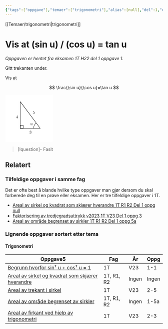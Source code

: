 ```yaml
---
{"tags":["oppgave"],"temaer":["trigonometri"],"alias":[null],"del":1,"oppgave":1,"fag":"1t","eksamen":"h22","dg-publish":true,"title":"Vis at (sin u) / (cos u) = tan u","date":"2023-05-31","modified":"2023-05-31","permalink":"/vis-at-sin-u-delt-pa-cos-u-er-tan-u/","dgPassFrontmatter":true}
---
```


[[Temaer/trigonometri\|trigonometri]] 

# Vis at (sin u) / (cos u) = tan u
<p><span><em>Oppgaven er hentet fra eksamen 1T H22 del 1 oppgave 1.</em></span></p>

Gitt trekanten under.

Vis at

$$
\frac{\sin u}{\cos u}=\tan u
$$

<?xml version="1.0" encoding="UTF-8"?>
<svg xmlns="http://www.w3.org/2000/svg" xmlns:xlink="http://www.w3.org/1999/xlink" width="114pt" height="114pt" viewBox="0 0 114 114" version="1.1">
<defs>
<g>
<symbol overflow="visible" id="glyph0-0">
<path style="stroke:none;" d=""/>
</symbol>
<symbol overflow="visible" id="glyph0-1">
<path style="stroke:none;" d="M 3.484375 -0.5625 C 3.59375 -0.15625 3.953125 0.109375 4.375 0.109375 C 4.71875 0.109375 4.953125 -0.125 5.109375 -0.4375 C 5.28125 -0.796875 5.40625 -1.40625 5.40625 -1.421875 C 5.40625 -1.53125 5.328125 -1.53125 5.296875 -1.53125 C 5.1875 -1.53125 5.1875 -1.484375 5.15625 -1.34375 C 5.015625 -0.78125 4.828125 -0.109375 4.40625 -0.109375 C 4.203125 -0.109375 4.09375 -0.234375 4.09375 -0.5625 C 4.09375 -0.78125 4.21875 -1.25 4.296875 -1.609375 L 4.578125 -2.6875 C 4.609375 -2.828125 4.703125 -3.203125 4.75 -3.359375 C 4.796875 -3.59375 4.890625 -3.96875 4.890625 -4.03125 C 4.890625 -4.203125 4.75 -4.296875 4.609375 -4.296875 C 4.5625 -4.296875 4.296875 -4.28125 4.21875 -3.953125 C 4.03125 -3.21875 3.59375 -1.46875 3.46875 -0.953125 C 3.453125 -0.90625 3.0625 -0.109375 2.328125 -0.109375 C 1.8125 -0.109375 1.71875 -0.5625 1.71875 -0.921875 C 1.71875 -1.484375 2 -2.265625 2.25 -2.953125 C 2.375 -3.265625 2.421875 -3.40625 2.421875 -3.59375 C 2.421875 -4.03125 2.109375 -4.40625 1.609375 -4.40625 C 0.65625 -4.40625 0.296875 -2.953125 0.296875 -2.875 C 0.296875 -2.765625 0.390625 -2.765625 0.40625 -2.765625 C 0.515625 -2.765625 0.515625 -2.796875 0.5625 -2.953125 C 0.8125 -3.8125 1.203125 -4.1875 1.578125 -4.1875 C 1.671875 -4.1875 1.828125 -4.171875 1.828125 -3.859375 C 1.828125 -3.625 1.71875 -3.328125 1.65625 -3.1875 C 1.28125 -2.1875 1.078125 -1.578125 1.078125 -1.09375 C 1.078125 -0.140625 1.765625 0.109375 2.296875 0.109375 C 2.953125 0.109375 3.3125 -0.34375 3.484375 -0.5625 Z M 3.484375 -0.5625 "/>
</symbol>
<symbol overflow="visible" id="glyph1-0">
<path style="stroke:none;" d=""/>
</symbol>
<symbol overflow="visible" id="glyph1-1">
<path style="stroke:none;" d="M 2.890625 -3.515625 C 3.703125 -3.78125 4.28125 -4.46875 4.28125 -5.265625 C 4.28125 -6.078125 3.40625 -6.640625 2.453125 -6.640625 C 1.453125 -6.640625 0.6875 -6.046875 0.6875 -5.28125 C 0.6875 -4.953125 0.90625 -4.765625 1.203125 -4.765625 C 1.5 -4.765625 1.703125 -4.984375 1.703125 -5.28125 C 1.703125 -5.765625 1.234375 -5.765625 1.09375 -5.765625 C 1.390625 -6.265625 2.046875 -6.390625 2.40625 -6.390625 C 2.828125 -6.390625 3.375 -6.171875 3.375 -5.28125 C 3.375 -5.15625 3.34375 -4.578125 3.09375 -4.140625 C 2.796875 -3.65625 2.453125 -3.625 2.203125 -3.625 C 2.125 -3.609375 1.890625 -3.59375 1.8125 -3.59375 C 1.734375 -3.578125 1.671875 -3.5625 1.671875 -3.46875 C 1.671875 -3.359375 1.734375 -3.359375 1.90625 -3.359375 L 2.34375 -3.359375 C 3.15625 -3.359375 3.53125 -2.6875 3.53125 -1.703125 C 3.53125 -0.34375 2.84375 -0.0625 2.40625 -0.0625 C 1.96875 -0.0625 1.21875 -0.234375 0.875 -0.8125 C 1.21875 -0.765625 1.53125 -0.984375 1.53125 -1.359375 C 1.53125 -1.71875 1.265625 -1.921875 0.984375 -1.921875 C 0.734375 -1.921875 0.421875 -1.78125 0.421875 -1.34375 C 0.421875 -0.4375 1.34375 0.21875 2.4375 0.21875 C 3.65625 0.21875 4.5625 -0.6875 4.5625 -1.703125 C 4.5625 -2.515625 3.921875 -3.296875 2.890625 -3.515625 Z M 2.890625 -3.515625 "/>
</symbol>
<symbol overflow="visible" id="glyph1-2">
<path style="stroke:none;" d="M 2.9375 -1.640625 L 2.9375 -0.78125 C 2.9375 -0.421875 2.90625 -0.3125 2.171875 -0.3125 L 1.96875 -0.3125 L 1.96875 0 C 2.375 -0.03125 2.890625 -0.03125 3.3125 -0.03125 C 3.734375 -0.03125 4.25 -0.03125 4.671875 0 L 4.671875 -0.3125 L 4.453125 -0.3125 C 3.71875 -0.3125 3.703125 -0.421875 3.703125 -0.78125 L 3.703125 -1.640625 L 4.6875 -1.640625 L 4.6875 -1.953125 L 3.703125 -1.953125 L 3.703125 -6.484375 C 3.703125 -6.6875 3.703125 -6.75 3.53125 -6.75 C 3.453125 -6.75 3.421875 -6.75 3.34375 -6.625 L 0.28125 -1.953125 L 0.28125 -1.640625 Z M 2.984375 -1.953125 L 0.5625 -1.953125 L 2.984375 -5.671875 Z M 2.984375 -1.953125 "/>
</symbol>
<symbol overflow="visible" id="glyph1-3">
<path style="stroke:none;" d="M 4.46875 -2 C 4.46875 -3.1875 3.65625 -4.1875 2.578125 -4.1875 C 2.109375 -4.1875 1.671875 -4.03125 1.3125 -3.671875 L 1.3125 -5.625 C 1.515625 -5.5625 1.84375 -5.5 2.15625 -5.5 C 3.390625 -5.5 4.09375 -6.40625 4.09375 -6.53125 C 4.09375 -6.59375 4.0625 -6.640625 3.984375 -6.640625 C 3.984375 -6.640625 3.953125 -6.640625 3.90625 -6.609375 C 3.703125 -6.515625 3.21875 -6.3125 2.546875 -6.3125 C 2.15625 -6.3125 1.6875 -6.390625 1.21875 -6.59375 C 1.140625 -6.625 1.125 -6.625 1.109375 -6.625 C 1 -6.625 1 -6.546875 1 -6.390625 L 1 -3.4375 C 1 -3.265625 1 -3.1875 1.140625 -3.1875 C 1.21875 -3.1875 1.234375 -3.203125 1.28125 -3.265625 C 1.390625 -3.421875 1.75 -3.96875 2.5625 -3.96875 C 3.078125 -3.96875 3.328125 -3.515625 3.40625 -3.328125 C 3.5625 -2.953125 3.59375 -2.578125 3.59375 -2.078125 C 3.59375 -1.71875 3.59375 -1.125 3.34375 -0.703125 C 3.109375 -0.3125 2.734375 -0.0625 2.28125 -0.0625 C 1.5625 -0.0625 0.984375 -0.59375 0.8125 -1.171875 C 0.84375 -1.171875 0.875 -1.15625 0.984375 -1.15625 C 1.3125 -1.15625 1.484375 -1.40625 1.484375 -1.640625 C 1.484375 -1.890625 1.3125 -2.140625 0.984375 -2.140625 C 0.84375 -2.140625 0.5 -2.0625 0.5 -1.609375 C 0.5 -0.75 1.1875 0.21875 2.296875 0.21875 C 3.453125 0.21875 4.46875 -0.734375 4.46875 -2 Z M 4.46875 -2 "/>
</symbol>
</g>
</defs>
<g id="surface3306">
<path style="fill-rule:evenodd;fill:rgb(100%,100%,100%);fill-opacity:1;stroke-width:1.2;stroke-linecap:butt;stroke-linejoin:round;stroke:rgb(100%,100%,100%);stroke-opacity:1;stroke-miterlimit:10;" d="M 29.289062 784.285156 L 29.289062 672.285156 L 141.289062 672.285156 L 141.289062 784.285156 Z M 29.289062 784.285156 " transform="matrix(1,0,0,-1,-28,785)"/>
<path style="fill:none;stroke-width:0.8;stroke-linecap:butt;stroke-linejoin:round;stroke:rgb(0%,0%,0%);stroke-opacity:1;stroke-miterlimit:10;" d="M 64 768 L 64 704 L 112 704 Z M 64 768 " transform="matrix(1,0,0,-1,-28,785)"/>
<path style="fill:none;stroke-width:0.8;stroke-linecap:butt;stroke-linejoin:round;stroke:rgb(0%,0%,0%);stroke-opacity:1;stroke-miterlimit:10;" d="M 96 704 C 96 708.9375 98.28125 713.597656 102.179688 716.628906 " transform="matrix(1,0,0,-1,-28,785)"/>
<g style="fill:rgb(0%,0%,0%);fill-opacity:1;">
  <use xlink:href="#glyph0-1" x="60.211373" y="73.28208"/>
</g>
<g style="fill:rgb(0%,0%,0%);fill-opacity:1;">
  <use xlink:href="#glyph1-1" x="58.002727" y="93.351058"/>
</g>
<g style="fill:rgb(0%,0%,0%);fill-opacity:1;">
  <use xlink:href="#glyph1-2" x="25.521971" y="56.896566"/>
</g>
<g style="fill:rgb(0%,0%,0%);fill-opacity:1;">
  <use xlink:href="#glyph1-3" x="65.940296" y="45.990986"/>
</g>
<path style="fill:none;stroke-width:0.8;stroke-linecap:butt;stroke-linejoin:round;stroke:rgb(0%,0%,0%);stroke-opacity:1;stroke-miterlimit:10;" d="M 64 704 L 64 711.175781 L 71.152344 711.175781 L 71.152344 704 Z M 64 704 " transform="matrix(1,0,0,-1,-28,785)"/>
</g>
</svg>


>[!question]- Fasit
>

## Relatert
<h3><span>Tilfeldige oppgaver i samme fag</span></h3><p><span>Det er ofte best å blande hvilke type oppgaver man gjør dersom du skal forberede deg til en prøve eller eksamen. Her er tre tilfeldige oppgaver i 1T.</span></p><div><ul class="dataview list-view-ul"><li><span><a data-tooltip-position="top" aria-label="Areal av sirkel og kvadrat som skjærer hverandre.md" data-href="Areal av sirkel og kvadrat som skjærer hverandre.md" href="Areal av sirkel og kvadrat som skjærer hverandre.md" class="internal-link" target="_blank" rel="noopener nofollow">Areal av sirkel og kvadrat som skjærer hverandre 1T R1 R2 Del 1 oppg null</a></span></li><li><span><a data-tooltip-position="top" aria-label="Faktorisering av tredjegradsuttrykk v2023.md" data-href="Faktorisering av tredjegradsuttrykk v2023.md" href="Faktorisering av tredjegradsuttrykk v2023.md" class="internal-link" target="_blank" rel="noopener nofollow">Faktorisering av tredjegradsuttrykk v2023 1T V23 Del 1 oppg 3</a></span></li><li><span><a data-tooltip-position="top" aria-label="Areal av område begrenset av sirkler.md" data-href="Areal av område begrenset av sirkler.md" href="Areal av område begrenset av sirkler.md" class="internal-link" target="_blank" rel="noopener nofollow">Areal av område begrenset av sirkler 1T R1 R2 Del 1 oppg 5a</a></span></li></ul></div><h3><span>Lignende oppgaver sortert etter tema</span></h3><h4><span>Trigonometri</span></h4><div><table class="dataview table-view-table"><thead class="table-view-thead"><tr class="table-view-tr-header"><th class="table-view-th"><span>Oppgave</span><span class="dataview small-text">5</span></th><th class="table-view-th"><span>Fag</span></th><th class="table-view-th"><span>År</span></th><th class="table-view-th"><span>Oppg</span></th></tr></thead><tbody class="table-view-tbody"><tr><td><span><a data-tooltip-position="top" aria-label="Begrunn hvorfor sin2 u + cos2 u = 1.md" data-href="Begrunn hvorfor sin2 u + cos2 u = 1.md" href="Begrunn hvorfor sin2 u + cos2 u = 1.md" class="internal-link" target="_blank" rel="noopener nofollow">Begrunn hvorfor sin² u + cos² u = 1</a></span></td><td><span>1T</span></td><td><span>V23</span></td><td><span>1-1</span></td></tr><tr><td><span><a data-tooltip-position="top" aria-label="Areal av sirkel og kvadrat som skjærer hverandre.md" data-href="Areal av sirkel og kvadrat som skjærer hverandre.md" href="Areal av sirkel og kvadrat som skjærer hverandre.md" class="internal-link" target="_blank" rel="noopener nofollow">Areal av sirkel og kvadrat som skjærer hverandre</a></span></td><td><span>1T, R1, R2</span></td><td><span>Ingen</span></td><td><span>Ingen</span></td></tr><tr><td><span><a data-tooltip-position="top" aria-label="Areal av trekant i sirkel.md" data-href="Areal av trekant i sirkel.md" href="Areal av trekant i sirkel.md" class="internal-link" target="_blank" rel="noopener nofollow">Areal av trekant i sirkel</a></span></td><td><span>1T</span></td><td><span>V23</span></td><td><span>2-5</span></td></tr><tr><td><span><a data-tooltip-position="top" aria-label="Areal av område begrenset av sirkler.md" data-href="Areal av område begrenset av sirkler.md" href="Areal av område begrenset av sirkler.md" class="internal-link" target="_blank" rel="noopener nofollow">Areal av område begrenset av sirkler</a></span></td><td><span>1T, R1, R2</span></td><td><span>Ingen</span></td><td><span>1-5a</span></td></tr><tr><td><span><a data-tooltip-position="top" aria-label="Areal av firkant ved hjelp av trigonometri.md" data-href="Areal av firkant ved hjelp av trigonometri.md" href="Areal av firkant ved hjelp av trigonometri.md" class="internal-link" target="_blank" rel="noopener nofollow">Areal av firkant ved hjelp av trigonometri</a></span></td><td><span>1T</span></td><td><span>V23</span></td><td><span>2-3</span></td></tr></tbody></table></div>
